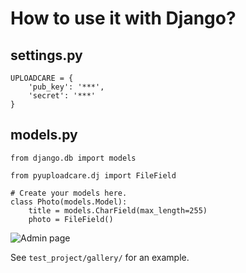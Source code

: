 # How to use it with Django?

## settings.py

    UPLOADCARE = {
        'pub_key': '***',
        'secret': '***'
    }


## models.py

    from django.db import models

    from pyuploadcare.dj import FileField

    # Create your models here.
    class Photo(models.Model):
        title = models.CharField(max_length=255)
        photo = FileField()

![Admin page](http://f.cl.ly/items/1v120O3h2W462o3T323F/Screen%20Shot%202011-11-04%20at%202.03.32%20PM.png)

See `test_project/gallery/` for an example.